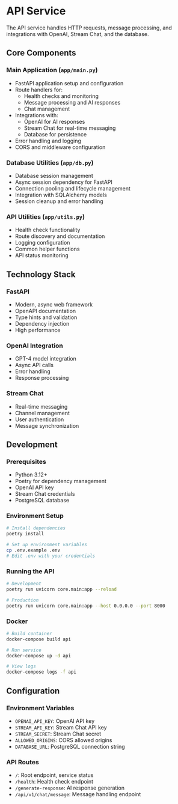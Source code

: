 # API Service

The API service handles HTTP requests, message processing, and integrations with OpenAI, Stream Chat, and the database.

## Core Components

### Main Application (`app/main.py`)
- FastAPI application setup and configuration
- Route handlers for:
  - Health checks and monitoring
  - Message processing and AI responses
  - Chat management
- Integrations with:
  - OpenAI for AI responses
  - Stream Chat for real-time messaging
  - Database for persistence
- Error handling and logging
- CORS and middleware configuration

### Database Utilities (`app/db.py`)
- Database session management
- Async session dependency for FastAPI
- Connection pooling and lifecycle management
- Integration with SQLAlchemy models
- Session cleanup and error handling

### API Utilities (`app/utils.py`)
- Health check functionality
- Route discovery and documentation
- Logging configuration
- Common helper functions
- API status monitoring

## Technology Stack

### FastAPI
- Modern, async web framework
- OpenAPI documentation
- Type hints and validation
- Dependency injection
- High performance

### OpenAI Integration
- GPT-4 model integration
- Async API calls
- Error handling
- Response processing

### Stream Chat
- Real-time messaging
- Channel management
- User authentication
- Message synchronization

## Development

### Prerequisites
- Python 3.12+
- Poetry for dependency management
- OpenAI API key
- Stream Chat credentials
- PostgreSQL database

### Environment Setup
```bash
# Install dependencies
poetry install

# Set up environment variables
cp .env.example .env
# Edit .env with your credentials
```

### Running the API
```bash
# Development
poetry run uvicorn core.main:app --reload

# Production
poetry run uvicorn core.main:app --host 0.0.0.0 --port 8000
```

### Docker
```bash
# Build container
docker-compose build api

# Run service
docker-compose up -d api

# View logs
docker-compose logs -f api
```

## Configuration

### Environment Variables
- `OPENAI_API_KEY`: OpenAI API key
- `STREAM_API_KEY`: Stream Chat API key
- `STREAM_SECRET`: Stream Chat secret
- `ALLOWED_ORIGINS`: CORS allowed origins
- `DATABASE_URL`: PostgreSQL connection string

### API Routes
- `/`: Root endpoint, service status
- `/health`: Health check endpoint
- `/generate-response`: AI response generation
- `/api/v1/chat/message`: Message handling endpoint